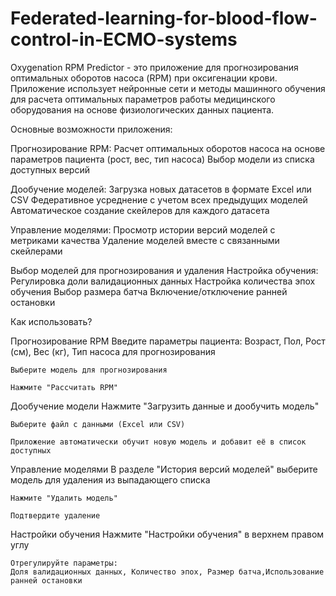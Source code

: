 # Federated-learning-for-blood-flow-control-in-ECMO-systems

Oxygenation RPM Predictor - это приложение для прогнозирования оптимальных оборотов насоса (RPM) при оксигенации крови. Приложение использует нейронные сети и методы машинного обучения для расчета оптимальных параметров работы медицинского оборудования на основе физиологических данных пациента.

Основные возможности приложения:

Прогнозирование RPM:
    Расчет оптимальных оборотов насоса на основе параметров пациента (рост, вес, тип насоса)
    Выбор модели из списка доступных версий

Дообучение моделей:
    Загрузка новых датасетов в формате Excel или CSV
    Федеративное усреднение с учетом всех предыдущих моделей
    Автоматическое создание скейлеров для каждого датасета

Управление моделями:
    Просмотр истории версий моделей с метриками качества
    Удаление моделей вместе с связанными скейлерами

Выбор моделей для прогнозирования и удаления
    Настройка обучения:
    Регулировка доли валидационных данных
    Настройка количества эпох обучения
    Выбор размера батча
    Включение/отключение ранней остановки

Как использовать?

Прогнозирование RPM
    Введите параметры пациента: 
    Возраст, Пол, Рост (см), Вес (кг), Тип насоса для прогнозирования

    Выберите модель для прогнозирования

    Нажмите "Рассчитать RPM"

Дообучение модели
    Нажмите "Загрузить данные и дообучить модель"

    Выберите файл с данными (Excel или CSV)

    Приложение автоматически обучит новую модель и добавит её в список доступных

Управление моделями
    В разделе "История версий моделей" выберите модель для удаления из выпадающего списка

    Нажмите "Удалить модель"

    Подтвердите удаление

Настройки обучения
    Нажмите "Настройки обучения" в верхнем правом углу

    Отрегулируйте параметры:
    Доля валидационных данных, Количество эпох, Размер батча,Использование ранней остановки
